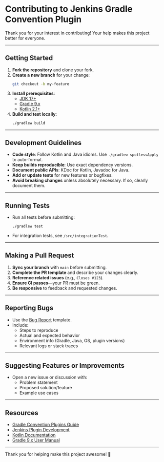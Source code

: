 # Contributing to Jenkins Gradle Convention Plugin

Thank you for your interest in contributing! Your help makes this project better
for everyone.

---

## Getting Started

1. **Fork the repository** and clone your fork.
2. **Create a new branch** for your change:
   ```sh
   git checkout -b my-feature
   ```
3. **Install prerequisites**:
    - [JDK 17+](https://adoptium.net/)
    - [Gradle 9.x](https://gradle.org/releases/)
    - [Kotlin 2.1+](https://kotlinlang.org/)
4. **Build and test locally**:
   ```sh
   ./gradlew build
   ```

---

## Development Guidelines

- **Code style**: Follow Kotlin and Java idioms. Use `./gradlew spotlessApply`
  to auto-format.
- **Keep builds reproducible**: Use exact dependency versions.
- **Document public APIs**: KDoc for Kotlin, Javadoc for Java.
- **Add or update tests** for new features or bugfixes.
- **Avoid breaking changes** unless absolutely necessary. If so, clearly
  document them.

---

## Running Tests

- Run all tests before submitting:
  ```sh
  ./gradlew test
  ```
- For integration tests, see `/src/integrationTest`.

---

## Making a Pull Request

1. **Sync your branch** with `main` before submitting.
2. **Complete the PR template** and describe your changes clearly.
3. **Reference related issues** (e.g., `Closes #123`).
4. **Ensure CI passes**—your PR must be green.
5. **Be responsive** to feedback and requested changes.

---

## Reporting Bugs

- Use the [Bug Report](./.github/ISSUE_TEMPLATE/bug_report.md) template.
- Include:
    - Steps to reproduce
    - Actual and expected behavior
    - Environment info (Gradle, Java, OS, plugin versions)
    - Relevant logs or stack traces

---

## Suggesting Features or Improvements

- Open a new issue or discussion with:
    - Problem statement
    - Proposed solution/feature
    - Example use cases

---

## Resources

- [Gradle Convention Plugins Guide](https://docs.gradle.org/current/samples/sample_convention_plugins.html)
- [Jenkins Plugin Development](https://www.jenkins.io/doc/developer/plugin-development/)
- [Kotlin Documentation](https://kotlinlang.org/docs/home.html)
- [Gradle 9.x User Manual](https://docs.gradle.org/current/userguide/userguide.html)

---

Thank you for helping make this project awesome! 🚀
